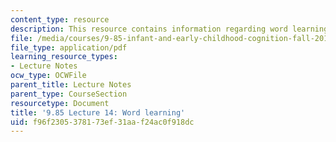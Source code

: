 ```yaml
---
content_type: resource
description: This resource contains information regarding word learning.
file: /media/courses/9-85-infant-and-early-childhood-cognition-fall-2012/f96f2305378173ef31aaf24ac0f918dc_MIT9_85F12_lec14.pdf
file_type: application/pdf
learning_resource_types:
- Lecture Notes
ocw_type: OCWFile
parent_title: Lecture Notes
parent_type: CourseSection
resourcetype: Document
title: '9.85 Lecture 14: Word learning'
uid: f96f2305-3781-73ef-31aa-f24ac0f918dc
---
```

